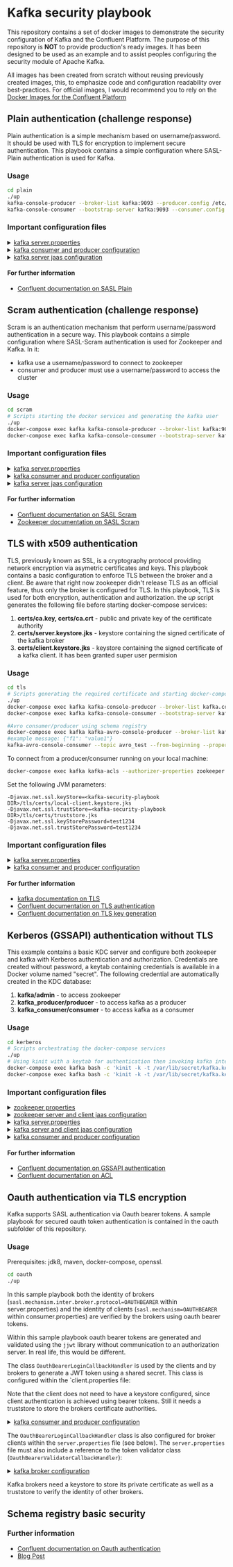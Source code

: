 # Kafka security playbook

This repository contains a set of docker images to demonstrate the security configuration of Kafka and the Confluent Platform. The purpose of this repository is **NOT** to provide production's ready images. It has been designed to be used as an example and to assist peoples configuring the security module of Apache Kafka.

All images has been created from scratch without reusing previously created images, this, to emphasize code and configuration readability over best-practices. For official images, I would recommend you to rely on the [Docker Images for the Confluent Platform](https://github.com/confluentinc/cp-docker-images)

## Plain authentication (challenge response)
Plain authentication is a simple mechanism based on username/password. It should be used with TLS for encryption to implement secure authentication. This playbook contains a simple configuration where SASL-Plain authentication is used for Kafka.

### Usage
```bash
cd plain
./up
kafka-console-producer --broker-list kafka:9093 --producer.config /etc/kafka/consumer.properties --topic test
kafka-console-consumer --bootstrap-server kafka:9093 --consumer.config /etc/kafka/consumer.properties --topic test --from-beginning
```

### Important configuration files
<details>
<summary><a href="plain/kafka/server.properties">kafka server.properties</a></summary>,
<pre>
sasl.enabled.mechanisms=PLAIN
sasl.mechanism.inter.broker.protocol=PLAIN
allow.everyone.if.no.acl.found=false
super.users=User:kafka
authorizer.class.name=kafka.security.auth.SimpleAclAuthorizer
</pre>
</details>

<details>
<summary><a href="plain/kafka/consumer.properties">kafka consumer and producer configuration</a></summary>
<pre>
sasl.mechanism=PLAIN
security.protocol=SASL_PLAINTEXT
sasl.jaas.config=org.apache.kafka.common.security.plain.PlainLoginModule required \
  username="kafka" \
password="kafka";
</pre>
</details>

<details>
<summary><a href="plain/kafka/kafka.jaas.config">kafka server jaas configuration</a></summary>
<pre>
KafkaServer {
   org.apache.kafka.common.security.plain.PlainLoginModule required
   username="kafka"
   password="kafka"
   user_kafka="kafka"
   user_producer="producer-secret"
   user_consumer="consumer-secret";
};
</pre>
</details>

#### For further information
* [Confluent documentation on SASL Plain](https://docs.confluent.io/current/kafka/authentication_sasl_plain.html)


## Scram authentication (challenge response)
Scram is an authentication mechanism that perform username/password authentication in a secure way. This playbook contains a simple configuration where SASL-Scram authentication is used for Zookeeper and Kafka. In it:
* kafka use a username/password to connect to zookeeper
* consumer and producer must use a username/password to access the cluster

### Usage
```bash
cd scram
# Scripts starting the docker services and generating the kafka user
./up
docker-compose exec kafka kafka-console-producer --broker-list kafka:9093 --producer.config /etc/kafka/consumer.properties --topic test
docker-compose exec kafka kafka-console-consumer --bootstrap-server kafka:9093 --consumer.config /etc/kafka/consumer.properties --topic test --from-beginning
```

### Important configuration files
<details>
<summary><a href="scram/kafka/server.properties">kafka server.properties</a></summary>
<pre>
sasl.enabled.mechanisms=SCRAM-SHA-256
sasl.mechanism.inter.broker.protocol=SCRAM-SHA-256
security.inter.broker.protocol=SASL_PLAINTEXT
authorizer.class.name=kafka.security.auth.SimpleAclAuthorizer
</pre>
</details>

<details>
<summary><a href="scram/kafka/consumer.properties">kafka consumer and producer configuration</a></summary>
<pre>
sasl.mechanism=SCRAM-SHA-256
security.protocol=SASL_PLAINTEXT
sasl.jaas.config=org.apache.kafka.common.security.scram.ScramLoginModule required \
  username="kafka" \
  password="kafka";
</pre>
</details>

<details>
<summary><a href="scram/kafka/kafka.sasl.jaas.config">kafka server jaas configuration</a></summary>
<pre>
KafkaServer {
   org.apache.kafka.common.security.scram.ScramLoginModule required
   username="kafka"
   password="kafka";
};
</pre>
</details>

#### For further information
* [Confluent documentation on SASL Scram](https://docs.confluent.io/current/kafka/authentication_sasl_scram.html)
* [Zookeeper documentation on SASL Scram](https://cwiki.apache.org/confluence/display/ZOOKEEPER/Client-Server+mutual+authentication)

## TLS with x509 authentication
TLS, previously known as SSL, is a cryptography protocol providing network encryption via asymetric certificates and keys.
This playbook contains a basic configuration to enforce TLS between the broker and a client. Be aware that right now zookeeper didn't release TLS as an official feature, thus only the broker is configured for TLS. In this playbook, TLS is used for both encryption, authentication and authorization. the _up_ script generates the following file before starting docker-compose services:
1. __certs/ca.key, certs/ca.crt__ - public and private key of the certificate authority
2. __certs/server.keystore.jks__ - keystore containing the signed certificate of the kafka broker  
3. __certs/client.keystore.jks__ - keystore containing the signed certificate of a kafka client. It has been granted super user permision   


### Usage
```bash
cd tls
# Scripts generating the required certificate and starting docker-compose services
./up
docker-compose exec kafka kafka-console-producer --broker-list kafka.confluent.local:9093 --topic test --producer.config /etc/kafka/consumer.properties
docker-compose exec kafka kafka-console-consumer --bootstrap-server kafka.confluent.local:9093 --topic test --consumer.config /etc/kafka/consumer.properties --from-beginning

#Avro consumer/producer using schema registry
docker-compose exec kafka kafka-avro-console-producer --broker-list kafka.confluent.local:9093 --topic avro_test --property value.schema='{"type":"record","name":"myrecord","fields":[{"name":"f1","type":"string"}]}' --property schema.registry.url=https://schema-registry.confluent.local:8443 --producer.config /etc/kafka/consumer.properties
#example message: {"f1": "value1"}
kafka-avro-console-consumer --topic avro_test --from-beginning --property schema.registry.url=https://schema-registry.confluent.local:8443 --consumer.config /etc/kafka/consumer.properties --bootstrap-server kafka.confluent.local:9093

```

To connect from a producer/consumer running on your local machine:

```bash
docker-compose exec kafka kafka-acls --authorizer-properties zookeeper.connect=zookeeper.confluent.local:2181 --add --allow-principal User:CN=<YOUR LOCAL HOSTNAME>,L=London,O=Confluent,C=UK --operation All --topic '*' --cluster;
```
Set the following JVM parameters:

```
-Djavax.net.ssl.keyStore=<kafka-security-playbook DIR>/tls/certs/local-client.keystore.jks
-Djavax.net.ssl.trustStore=<kafka-security-playbook DIR>/tls/certs/truststore.jks
-Djavax.net.ssl.keyStorePassword=test1234
-Djavax.net.ssl.trustStorePassword=test1234
```

### Important configuration files
<details>
<summary><a href="tls/kafka/server.properties"> kafka server.properties</a></summary>
<pre>
listeners=SSL://kafka.confluent.local:9093
advertised.listeners=SSL://kafka.confluent.local:9093
security.inter.broker.protocol=SSL
ssl.truststore.location=/var/lib/secret/truststore.jks
ssl.truststore.password=test1234
ssl.keystore.location=/var/lib/secret/server.keystore.jks
ssl.keystore.password=test1234
ssl.client.auth=required
# To use TLS based authorization
authorizer.class.name=kafka.security.auth.SimpleAclAuthorizer
super.users=User:CN=kafka.confluent.local,L=London,O=Confluent,C=UK
</pre>
</details>
<details>
<summary><a href="tls/kafka/consumer.properties">kafka consumer and producer configuration</a></summary>
<pre>
bootstrap.servers=kafka.conflent.local:9093
security.protocol=SSL
ssl.truststore.location=/var/lib/secret/truststore.jks
ssl.truststore.password=test1234
ssl.keystore.location=/var/lib/secret/client.keystore.jks
ssl.keystore.password=test1234
ssl.key.password=test1234
</pre>
</details>

#### For further information
* [kafka documentation on TLS](http://kafka.apache.org/documentation.html#security_ssl)
* [Confluent documentation on TLS authentication](https://docs.confluent.io/current/kafka/authentication_ssl.html)
* [Confluent documentation on TLS key generation](https://docs.confluent.io/current/tutorials/security_tutorial.html#generating-keys-certs)

## Kerberos (GSSAPI) authentication without TLS
This example contains a basic KDC server and configure both zookeeper and kafka with Kerberos authentication and authorization. Credentials are created without password, a keytab containing credentials is available in a Docker volume named "secret". The following credential are automatically created in the KDC database:
1. __kafka/admin__ - to access zookeeper
2. __kafka_producer/producer__  - to access kafka as a producer
3. __kafka_consumer/consumer__  - to access kafka as a consumer

### Usage
```bash
cd kerberos
# Scripts orchestrating the docker-compose services
./up
# Using kinit with a keytab for authentication then invoking kafka interfaces
docker-compose exec kafka bash -c 'kinit -k -t /var/lib/secret/kafka.key kafka_producer/producer && kafka-console-producer --broker-list kafka:9093 --topic test --producer.config /etc/kafka/consumer.properties'
docker-compose exec kafka bash -c 'kinit -k -t /var/lib/secret/kafka.key kafka_consumer/consumer && kafka-console-consumer --bootstrap-server kafka:9093 --topic test --consumer.config /etc/kafka/consumer.properties --from-beginning'
```

### Important configuration files
<details>
<summary><a href="kerberos/zookeeper/zookeeper.properties">zookeeper properties</a></summary>
<pre>
authProvider.1 = org.apache.zookeeper.server.auth.SASLAuthenticationProvider
requireClientAuthScheme=sasl
</pre>
</details>
<details>
<summary><a href="kerberos/zookeeper/zookeeper.sasl.jaas.config">zookeeper server and client jaas configuration</a></summary>
<pre>
Server {
    com.sun.security.auth.module.Krb5LoginModule required
    useKeyTab=true
    storeKey=true
		useTicketCache=false
    keyTab="/var/lib/secret/kafka.key"
    principal="zookeeper/zookeeper.kerberos_default@TEST.CONFLUENT.IO";
};
</pre>
</details>
<details>
<summary><a href="kerberos/kafka/server.properties">kafka server.properties</a></summary>
<pre>
listeners=SASL_PLAINTEXT://kafka:9093
advertised.listeners=SASL_PLAINTEXT://kafka:9093
security.inter.broker.protocol=SASL_PLAINTEXT
sasl.enabled.mechanisms=GSSAPI
sasl.mechanism.inter.broker.protocol=GSSAPI
security.inter.broker.protocol=SASL_PLAINTEXT
sasl.kerberos.service.name=kafka
allow.everyone.if.no.acl.found=false
super.users=User:admin;User:kafka
authorizer.class.name=kafka.security.auth.SimpleAclAuthorizer
</pre>
</details>
<details>
<summary><a href="kerberos/kafka/kafka.sasl.jaas.config">kafka server and client jaas configuration</a></summary>
<pre>
/*
 * Cluster kerberos services
 */
KafkaServer {
    com.sun.security.auth.module.Krb5LoginModule required
    useKeyTab=true
    storeKey=true
    keyTab="/var/lib/secret/kafka.key"
    principal="kafka/kafka.kerberos_default@TEST.CONFLUENT.IO";
};

/*
 * For client and broker identificatoin
 */
KafkaClient {
    com.sun.security.auth.module.Krb5LoginModule required
    useKeyTab=true
    storeKey=true
    keyTab="/var/lib/secret/kafka.key"
    principal="admin/kafka.kerberos_default@TEST.CONFLUENT.IO";
};

/*
 * For Zookeeper authentication
 */
Client {
    com.sun.security.auth.module.Krb5LoginModule required
    useKeyTab=true
    storeKey=true
		useTicketCache=false
    keyTab="/var/lib/secret/kafka.key"
    principal="kafka/kafka.kerberos_default@TEST.CONFLUENT.IO";
};
</pre>
</details>
<details>
	<summary><a href="kerberos/kafka/consumer.properties">kafka consumer and producer configuration</a></summary>
<pre>
bootstrap.servers=kafka:9093
security.protocol=SASL_PLAINTEXT
sasl.kerberos.service.name=kafka
sasl.jaas.config=com.sun.security.auth.module.Krb5LoginModule required \
								 useTicketCache=true
</pre>
</details>


#### For further information
* [Confluent documentation on GSSAPI authentication](https://docs.confluent.io/current/kafka/authentication_sasl_gssapi.html)
* [Confluent documentation on ACL](https://docs.confluent.io/current/kafka/authorization.html)

## Oauth authentication via TLS encryption

Kafka supports SASL authentication via Oauth bearer tokens. A sample playbook for secured oauth token authentication is contained in the oauth subfolder of this repository.

### Usage

Prerequisites: jdk8, maven, docker-compose, openssl.

```bash
cd oauth
./up
```

In this sample playbook both the identity of brokers (`sasl.mechanism.inter.broker.protocol=OAUTHBEARER` within server.properties) and the identity of clients (`sasl.mechanism=OAUTHBEARER` within consumer.properties) are verified by the brokers using oauth bearer tokens.

Within this sample playbook oauth bearer tokens are generated and validated using the `jjwt` library without communication to an authorization server. In real life, this would be different.

The class `OauthBearerLoginCallbackHandler` is used by the clients and by brokers to generate a JWT token using a shared secret. This class is configured within the `client.properties file:

Note that the client does not need to have a keystore configured, since client authentication is achieved using bearer tokens.
Still it needs a truststore to store the brokers certificate authorities.

<details>
	<summary><a href="oauth/kafka/client.properties">kafka consumer and producer configuration</a></summary>
<pre>
security.protocol=SASL_SSL
sasl.mechanism=OAUTHBEARER
sasl.login.callback.handler.class=io.confluent.examples.authentication.oauth.OauthBearerLoginCallbackHandler
ssl.truststore.location=/etc/kafka/kafka.client.truststore.jks
ssl.truststore.password=secret
</pre>
</details>

The `OauthBearerLoginCallbackHandler` class is also configured for broker clients within the `server.properties` file (see below). The `server.properties` file must also include a reference to the token validator class (`OauthBearerValidatorCallbackHandler`):

<details>
	<summary><a href="oauth/kafka/server.properties">kafka broker configuration</a></summary>
<pre>
listeners=SASL_SSL://kafka.confluent.local:9093
advertised.listeners=SASL_SSL://kafka.confluent.local:9093
security.inter.broker.protocol=SASL_SSL
sasl.mechanism.inter.broker.protocol=OAUTHBEARER
sasl.enabled.mechanisms=OAUTHBEARER
listener.name.sasl_ssl.oauthbearer.sasl.server.callback.handler.class=io.confluent.examples.authentication.oauth.OauthBearerValidatorCallbackHandler
listener.name.sasl_ssl.oauthbearer.sasl.login.callback.handler.class=io.confluent.examples.authentication.oauth.OauthBearerLoginCallbackHandler
ssl.truststore.location=/etc/kafka/kafka.server.truststore.jks
ssl.truststore.password=secret
ssl.keystore.location=/etc/kafka/kafka.server.keystore.jks
ssl.keystore.password=secret
ssl.key.password=secret
</pre>
</details>

Kafka brokers need a keystore to store its private certificate as well as a truststore to verify the identity of other brokers.

## Schema registry basic security


### Further information

* [Confluent documentation on Oauth authentication](https://docs.confluent.io/current/kafka/authentication_sasl/authentication_sasl_oauth.html)
* [Blog Post](https://medium.com/@jairsjunior/how-to-setup-oauth2-mechanism-to-a-kafka-broker-e42e72839fe)
